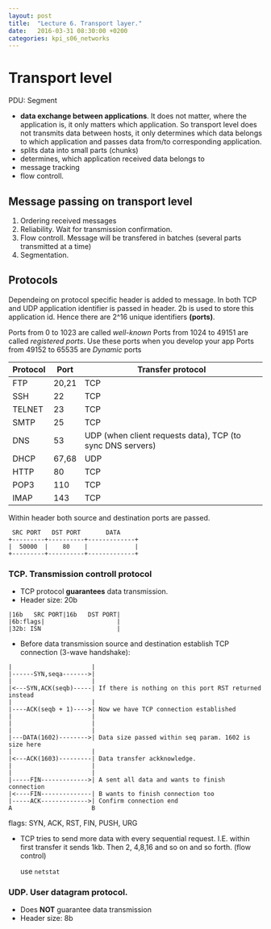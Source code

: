 ```yaml
---
layout: post
title:  "Lecture 6. Transport layer."
date:   2016-03-31 08:30:00 +0200
categories: kpi_s06_networks
---
```


# Transport level

PDU: Segment

- **data exchange between applications**. It does not matter, where the application is, it only matters which application. So transport level does not transmits data between hosts, it only determines which data belongs to which application and passes data from/to corresponding application.
- splits data into small parts (chunks)
- determines, which application received data belongs to
- message tracking
- flow controll.


## Message  passing on transport level

1. Ordering received messages
2. Reliability. Wait for transmission confirmation.
3. Flow controll. Message will be transfered in batches (several parts transmitted at a time)
4. Segmentation.

## Protocols

Dependeing on protocol specific header is added to message.
In both TCP and UDP application identifier is passed in header. 2b is used to store this application id. Hence there are 2^16 unique identifiers **(ports)**.

Ports from 0 to 1023 are called *well-known*
Ports from 1024 to 49151 are called *registered ports*. Use these ports when you develop your app
Ports from 49152 to 65535 are *Dynamic* ports

|Protocol|Port  |Transfer protocol                                          |
|--------|------|-----------------------------------------------------------|
|FTP     |20,21 |TCP                                                        |
|SSH     |22    |TCP                                                        |
|TELNET  |23    |TCP                                                        |
|SMTP    |25    |TCP                                                        |
|DNS     |53    |UDP (when client requests data), TCP (to sync DNS servers) |
|DHCP    |67,68 |UDP                                                        |
|HTTP    |80    |TCP                                                        |
|POP3    |110   |TCP                                                        |
|IMAP    |143   |TCP                                                        |


Within header both source and destination ports are passed.

```
 SRC PORT   DST PORT       DATA 
+---------+----------+-------------+
|  50000  |    80    |             |
+---------+----------+-------------+
```

### TCP. Transmission controll protocol
- TCP protocol **guarantees** data transmission.
- Header size: 20b

```
|16b   SRC PORT|16b   DST PORT|
|6b:flags|                    |
|32b: ISN                     |
```

- Before data transmission source and destination establish TCP connection (3-wave handshake):

```
|                      |
|------SYN,seqa------->|
|                      |
|<---SYN,ACK(seqb)-----| If there is nothing on this port RST returned instead
|                      |
|----ACK(seqb + 1)---->| Now we have TCP connection established
|                      |
|                      |
|                      |
|---DATA(1602)-------->| Data size passed within seq param. 1602 is size here
|                      |
|<---ACK(1603)---------| Data transfer ackknowledge.
|                      |
|                      |
|-----FIN------------->| A sent all data and wants to finish connection
|<----FIN--------------| B wants to finish connection too
|-----ACK------------->| Confirm connection end
A                      B
```

flags: SYN, ACK, RST, FIN, PUSH, URG

- TCP tries to send more data with every sequential request. I.E. within first transfer it sends 1kb. Then 2, 4,8,16 and so on and so forth. (flow control)

    use `netstat`


### UDP. User datagram protocol.
- Does **NOT** guarantee data transmission
- Header size: 8b

